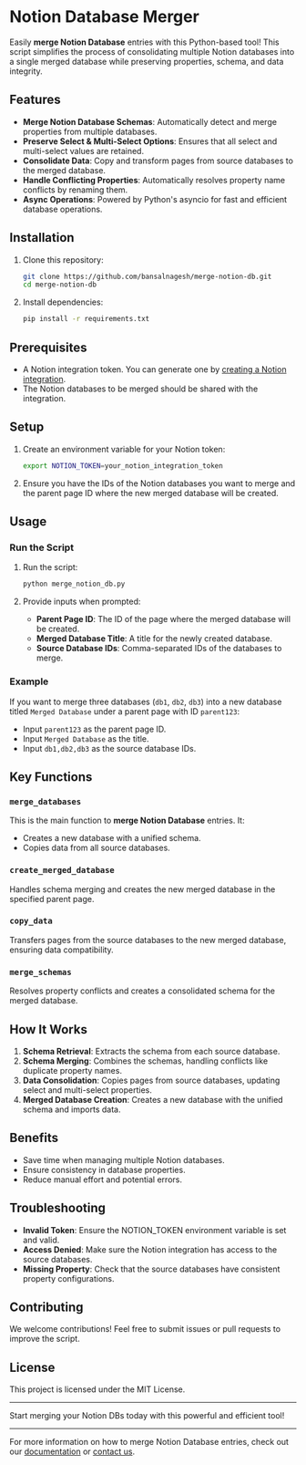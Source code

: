 # Notion Database Merger

Easily **merge Notion Database** entries with this Python-based tool! This script simplifies the process of consolidating multiple Notion databases into a single merged database while preserving properties, schema, and data integrity.

## Features
- **Merge Notion Database Schemas**: Automatically detect and merge properties from multiple databases.
- **Preserve Select & Multi-Select Options**: Ensures that all select and multi-select values are retained.
- **Consolidate Data**: Copy and transform pages from source databases to the merged database.
- **Handle Conflicting Properties**: Automatically resolves property name conflicts by renaming them.
- **Async Operations**: Powered by Python's asyncio for fast and efficient database operations.

## Installation

1. Clone this repository:
   ```bash
   git clone https://github.com/bansalnagesh/merge-notion-db.git
   cd merge-notion-db
   ```

2. Install dependencies:
   ```bash
   pip install -r requirements.txt
   ```

## Prerequisites

- A Notion integration token. You can generate one by [creating a Notion integration](https://developers.notion.com/docs/getting-started#step-1-create-an-integration).
- The Notion databases to be merged should be shared with the integration.

## Setup

1. Create an environment variable for your Notion token:
   ```bash
   export NOTION_TOKEN=your_notion_integration_token
   ```

2. Ensure you have the IDs of the Notion databases you want to merge and the parent page ID where the new merged database will be created.

## Usage

### Run the Script

1. Run the script:
   ```bash
   python merge_notion_db.py
   ```

2. Provide inputs when prompted:
   - **Parent Page ID**: The ID of the page where the merged database will be created.
   - **Merged Database Title**: A title for the newly created database.
   - **Source Database IDs**: Comma-separated IDs of the databases to merge.

### Example

If you want to merge three databases (`db1`, `db2`, `db3`) into a new database titled `Merged Database` under a parent page with ID `parent123`:

- Input `parent123` as the parent page ID.
- Input `Merged Database` as the title.
- Input `db1,db2,db3` as the source database IDs.

## Key Functions

### `merge_databases`
This is the main function to **merge Notion Database** entries. It:
- Creates a new database with a unified schema.
- Copies data from all source databases.

### `create_merged_database`
Handles schema merging and creates the new merged database in the specified parent page.

### `copy_data`
Transfers pages from the source databases to the new merged database, ensuring data compatibility.

### `merge_schemas`
Resolves property conflicts and creates a consolidated schema for the merged database.

## How It Works

1. **Schema Retrieval**: Extracts the schema from each source database.
2. **Schema Merging**: Combines the schemas, handling conflicts like duplicate property names.
3. **Data Consolidation**: Copies pages from source databases, updating select and multi-select properties.
4. **Merged Database Creation**: Creates a new database with the unified schema and imports data.

## Benefits

- Save time when managing multiple Notion databases.
- Ensure consistency in database properties.
- Reduce manual effort and potential errors.

## Troubleshooting

- **Invalid Token**: Ensure the NOTION_TOKEN environment variable is set and valid.
- **Access Denied**: Make sure the Notion integration has access to the source databases.
- **Missing Property**: Check that the source databases have consistent property configurations.

## Contributing

We welcome contributions! Feel free to submit issues or pull requests to improve the script.

## License

This project is licensed under the MIT License.

---

Start merging your Notion DBs today with this powerful and efficient tool!

---

For more information on how to merge Notion Database entries, check out our [documentation](https://developers.notion.com/docs) or [contact us](mailto:support@notionmerger.com).

